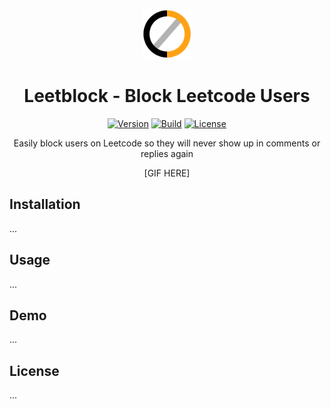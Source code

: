<p align="center">
    <img src="src/images/icon.png" width="80"/>
</p>

<h1 align="center">Leetblock - Block Leetcode Users</h1>

<div align="center">

[![Version](https://img.shields.io/badge/version-v1.0.0-blue)](https://github.com/niklashenning/leetcode-block-users)
[![Build](https://img.shields.io/badge/build-passing-neon)](https://github.com/niklashenning/leetcode-block-users)
[![License](https://img.shields.io/badge/license-MIT-green)](https://github.com/niklashenning/leetcode-block-users/blob/master/LICENSE)

</div>

<p align="center">Easily block users on Leetcode so they will never show up in comments or replies again</p>

<p align="center">
    [GIF HERE]
</p>

## Installation
...

## Usage
...

## Demo
...

## License
...
